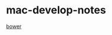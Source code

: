 mac-develop-notes
=================
[bower](https://github.com/shekarsiri/mac-develop-notes/blob/master/bower.md)